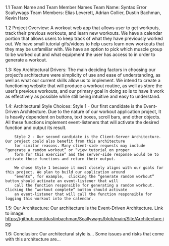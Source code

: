  
 
1.1 Team Name and Team Member Names 
		Team Name: Syntax Error Scallywags
		Team Members: Elias Leverett, Adrian Collier, Dustin Bachman, Kevin Haro
	
	
1.2 Project Overview: 
		A workout web app that allows user to get workouts, track their previous workouts, 
		and learn new workouts. We have a calendar portion that allows users to keep 
		track of what they have previously worked out. We have small tutorial gifs/videos
		to help users learn new workouts that they may be unfamiliar with. We have an
		option to pick which muscle group to be worked out and what equipment the user 
		has access to in order to generate a workout.
		

1.3: Key Architectural Drivers: 
		The main deciding factors in choosing our project’s architecture were simplicity of use 
		and ease of understanding, as well as what our current skills allow us to implement. We intend to 
		create a functioning website that will produce a workout routine, as well as store the user’s 
		previous workouts, and our primary goal in doing so is to have it work as effectively as possible 
		while still being intuitive and easy to understand.

		
			
1.4: Architectural Style Choices: 
		Style 1 - Our first candidate is the Event-Driven Architecture. Due to the nature of our workout application project, 
		It is heavily dependent on buttons, text boxes, scroll bars, and other objects. All these functions implement 
		event-listeners that will activate the desired function and output its result. 
		
		Style 2 - Our second candidate is the Client-Server Architecture. Our project could also benefit from this architecture 
		for similar reasons. Many client-side requests may include “generate a random workout” or “view tutorial on proper 
		form for this exercise” and the server-side response would be to activate those functions and return their output. 
		
		We chose Style 1 because it most closely aligns with our goals for this project. We plan to build our application around 
		“events”, for example,  clicking the “generate random workout” button should activate an event-listener that will 
		call the function responsible for generating a random workout. Clicking the “workout complete” button should activate 
		an event-listener that will call the function responsible for logging this workout into the calendar.
				
		
1.5: Our Architecture: 
		Our architecture is the Event-Driven Architecture.
		Link to image: https://github.com/dustinbachman/Scallywags/blob/main/Site/Architecture.jpg
		
1.6: Conclusion: 
		Our architectural style is... 
		Some issues and risks that come with this architecture are...
				
		